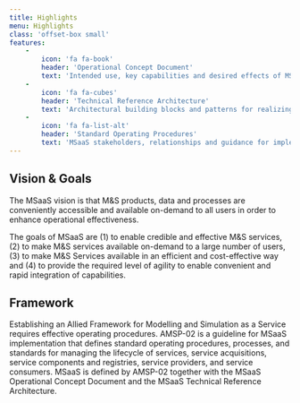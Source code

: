 ```yaml
---
title: Highlights
menu: Highlights
class: 'offset-box small'
features:
    -
        icon: 'fa fa-book'
        header: 'Operational Concept Document'
        text: 'Intended use, key capabilities and desired effects of MSaaS'
    -
        icon: 'fa fa-cubes'
        header: 'Technical Reference Architecture'
        text: 'Architectural building blocks and patterns for realizing MSaaS capabilities'
    -
        icon: 'fa fa-list-alt'
        header: 'Standard Operating Procedures'
        text: 'MSaaS stakeholders, relationships and guidance for implementing and maintaining the Allied Framework for MSaaS'
---
```


## Vision & Goals
The MSaaS vision is that M&S products, data and processes are conveniently accessible and available on-demand to all users in order to enhance operational effectiveness. 

The goals of MSaaS are (1) to enable credible and effective M&S services, (2) to make M&S services available on-demand to a large number of users, (3) to make M&S Services available in an efficient and cost-effective way and (4) to provide the required level of agility to enable convenient and rapid integration of capabilities.

## Framework

Establishing an Allied Framework for Modelling and Simulation as a Service requires effective operating procedures. AMSP-02 is a guideline for MSaaS implementation that defines standard operating procedures, processes, and standards for managing the lifecycle of services, service acquisitions, service components and registries, service providers, and service consumers. MSaaS is defined by AMSP-02 together with the MSaaS Operational Concept Document and the MSaaS Technical Reference Architecture.